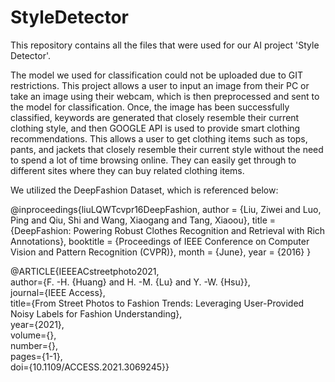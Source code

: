# StyleDetector
This repository contains all the files that were used for our AI project 'Style Detector'.

The model we used for classification could not be uploaded due to GIT restrictions. This project allows a user to input an image from their PC or take an image using their webcam, which is then preprocessed and sent to the model for classification. Once, the image has been successfully classified, keywords are generated that closely resemble their current clothing style, and then GOOGLE API is used to provide smart clothing recommendations. This allows a user to get clothing items such as tops, pants, and jackets that closely resemble their current style without the need to spend a lot of time browsing online. They can easily get through to different sites where they can buy related clothing items.

We utilized the DeepFashion Dataset, which is referenced below:

@inproceedings{liuLQWTcvpr16DeepFashion,
 author = {Liu, Ziwei and Luo, Ping and Qiu, Shi and Wang, Xiaogang and Tang, Xiaoou},
 title = {DeepFashion: Powering Robust Clothes Recognition and Retrieval with Rich Annotations},
 booktitle = {Proceedings of IEEE Conference on Computer Vision and Pattern Recognition (CVPR)},
 month = {June},
 year = {2016}
 }

 @ARTICLE{IEEEACstreetphoto2021,  
   author={F. -H. {Huang} and H. -M. {Lu} and Y. -W. {Hsu}},  
   journal={IEEE Access},   
   title={From Street Photos to Fashion Trends: Leveraging User-Provided Noisy Labels for Fashion Understanding},   
   year={2021},  
   volume={},  
   number={},  
   pages={1-1},  
   doi={10.1109/ACCESS.2021.3069245}}
